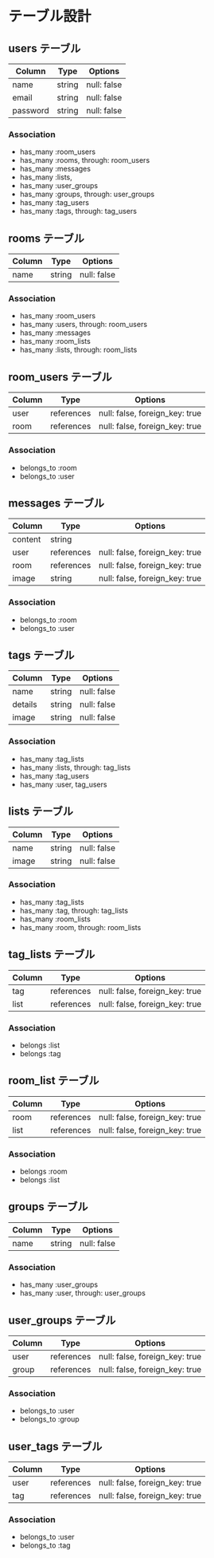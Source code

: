 # テーブル設計

## users テーブル

| Column   | Type   | Options     |
| -------- | ------ | ----------- |
| name     | string | null: false |
| email    | string | null: false |
| password | string | null: false |

### Association

- has_many :room_users
- has_many :rooms, through: room_users
- has_many :messages
- has_many :lists,
- has_many :user_groups
- has_many :groups, through: user_groups
- has_many :tag_users
- has_many :tags, through: tag_users

## rooms テーブル

| Column | Type   | Options     |
| ------ | ------ | ----------- |
| name   | string | null: false |

### Association

- has_many :room_users
- has_many :users, through: room_users
- has_many :messages
- has_many :room_lists
- has_many :lists, through: room_lists

## room_users テーブル

| Column | Type       | Options                        |
| ------ | ---------- | ------------------------------ |
| user   | references | null: false, foreign_key: true |
| room   | references | null: false, foreign_key: true |

### Association

- belongs_to :room
- belongs_to :user

## messages テーブル

| Column  | Type       | Options                        |
| ------- | ---------- | ------------------------------ |
| content | string     |                                |
| user    | references | null: false, foreign_key: true |
| room    | references | null: false, foreign_key: true |
| image   | string     | null: false, foreign_key: true |

### Association

- belongs_to :room
- belongs_to :user

## tags テーブル

| Column   | Type   | Options     |
| -------- | ------ | ----------- |
| name     | string | null: false |
| details  | string | null: false |
| image    | string | null: false |

### Association
- has_many :tag_lists
- has_many :lists, through: tag_lists
- has_many :tag_users
- has_many :user, tag_users

## lists テーブル

| Column | Type   | Options     |
| ------ | ------ | ----------- |
| name   | string | null: false |
| image  | string | null: false |

### Association
- has_many :tag_lists
- has_many :tag, through: tag_lists
- has_many :room_lists
- has_many :room, through: room_lists

## tag_lists テーブル

| Column | Type       | Options                        |
| ------ | ---------- | ------------------------------ |
| tag    | references | null: false, foreign_key: true |
| list   | references | null: false, foreign_key: true |

### Association
- belongs :list
- belongs :tag

## room_list テーブル

| Column  | Type       | Options                        |
| ------- | ---------- | ------------------------------ |
| room    | references | null: false, foreign_key: true |
| list    | references | null: false, foreign_key: true |

### Association
- belongs :room
- belongs :list

## groups テーブル

| Column  | Type       | Options     |
| ------- | ---------- | ----------- |
| name    | string     | null: false |

### Association

- has_many :user_groups
- has_many :user, through: user_groups

## user_groups テーブル

| Column  | Type       | Options                        |
| ------- | ---------- | ------------------------------ |
| user    | references | null: false, foreign_key: true |
| group  | references | null: false, foreign_key: true |

### Association

- belongs_to :user
- belongs_to :group


## user_tags テーブル

| Column  | Type       | Options                        |
| ------- | ---------- | ------------------------------ |
| user    | references | null: false, foreign_key: true |
| tag     | references | null: false, foreign_key: true |

### Association

- belongs_to :user
- belongs_to :tag


